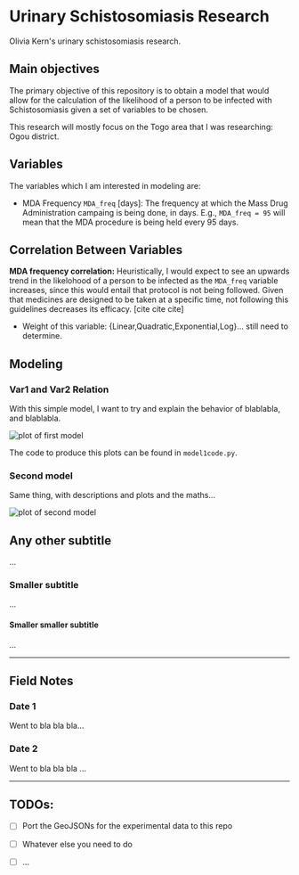 # Urinary Schistosomiasis Research

Olivia Kern's urinary schistosomiasis research. 

## Main objectives

The primary objective of this repository is to obtain a model that would allow for the calculation of the likelihood of a person to be infected with Schistosomiasis given a set of variables to be chosen.

This research will mostly focus on the Togo area that I was researching: Ogou district.

## Variables

The variables which I am interested in modeling are:

- MDA Frequency `MDA_freq` [days]: The frequency at which the Mass Drug Administration campaing is being done, in days. E.g., `MDA_freq = 95` will mean that the MDA procedure is being held every 95 days.



## Correlation Between Variables

**MDA frequency correlation:** Heuristically, I would expect to see an upwards trend in the likelohood of a person to be infected as the `MDA_freq` variable increases, since this would entail that protocol is not being followed. Given that medicines are designed to be taken at a specific time, not following this guidelines decreases its efficacy. [cite cite cite]

- Weight of this variable: {Linear,Quadratic,Exponential,Log}... still need to determine.

## Modeling

### Var1 and Var2 Relation

With this simple model, I want to try and explain the behavior of blablabla, and blablabla.

![plot of first model][plot1]

The code to produce this plots can be found in `model1code.py`.

### Second model

Same thing, with descriptions and plots and the maths...

![plot of second model][plot2]

## Any other subtitle

...

### Smaller subtitle

...

#### Smaller smaller subtitle

...

-------------------------------------------

## Field Notes

### Date 1

Went to bla bla bla...

### Date 2

Went to bla bla bla ...

------------------------------------------

## TODOs:

- [ ] Port the GeoJSONs for the experimental data to this repo
- [ ] Whatever else you need to do
- [ ] ...





[plot1]: https://placebear.com/g/200/300
[plot2]: https://placebear.com/g/300/300
